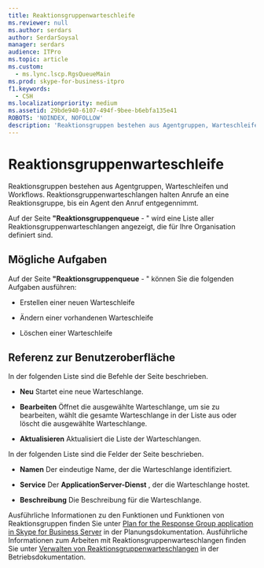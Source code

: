 ```yaml
---
title: Reaktionsgruppenwarteschleife
ms.reviewer: null
ms.author: serdars
author: SerdarSoysal
manager: serdars
audience: ITPro
ms.topic: article
ms.custom:
  - ms.lync.lscp.RgsQueueMain
ms.prod: skype-for-business-itpro
f1.keywords:
  - CSH
ms.localizationpriority: medium
ms.assetid: 29bde940-6107-494f-9bee-b6ebfa135e41
ROBOTS: 'NOINDEX, NOFOLLOW'
description: 'Reaktionsgruppen bestehen aus Agentgruppen, Warteschleifen und Workflows. Reaktionsgruppenwarteschlangen halten Anrufe an eine Reaktionsgruppe, bis ein Agent den Anruf entgegennimmt.'
---
```


# <a name="response-groups-queue"></a>Reaktionsgruppenwarteschleife

Reaktionsgruppen bestehen aus Agentgruppen, Warteschleifen und Workflows. Reaktionsgruppenwarteschlangen halten Anrufe an eine Reaktionsgruppe, bis ein Agent den Anruf entgegennimmt.

Auf der Seite **"Reaktionsgruppenqueue** - " wird eine Liste aller Reaktionsgruppenwarteschlangen angezeigt, die für Ihre Organisation definiert sind.

## <a name="tasks-you-can-perform"></a>Mögliche Aufgaben

Auf der Seite **"Reaktionsgruppenqueue** - " können Sie die folgenden Aufgaben ausführen:

- Erstellen einer neuen Warteschleife

- Ändern einer vorhandenen Warteschleife

- Löschen einer Warteschleife

## <a name="ui-reference"></a>Referenz zur Benutzeroberfläche

In der folgenden Liste sind die Befehle der Seite beschrieben.

- **Neu** Startet eine neue Warteschlange.

- **Bearbeiten** Öffnet die ausgewählte Warteschlange, um sie zu bearbeiten, wählt die gesamte Warteschlange in der Liste aus oder löscht die ausgewählte Warteschlange.

- **Aktualisieren** Aktualisiert die Liste der Warteschlangen.

In der folgenden Liste sind die Felder der Seite beschrieben.

- **Namen** Der eindeutige Name, der die Warteschlange identifiziert.

- **Service** Der **ApplicationServer-Dienst** , der die Warteschlange hostet.

- **Beschreibung** Die Beschreibung für die Warteschlange.

Ausführliche Informationen zu den Funktionen und Funktionen von Reaktionsgruppen finden Sie unter [Plan for the Response Group application in Skype for Business Server](../../../plan-your-deployment/enterprise-voice-solution/response-group.md) in der Planungsdokumentation. Ausführliche Informationen zum Arbeiten mit Reaktionsgruppenwarteschlangen finden Sie unter [Verwalten von Reaktionsgruppenwarteschlangen](/previous-versions/office/lync-server-2013/lync-server-2013-managing-response-group-queues) in der Betriebsdokumentation.